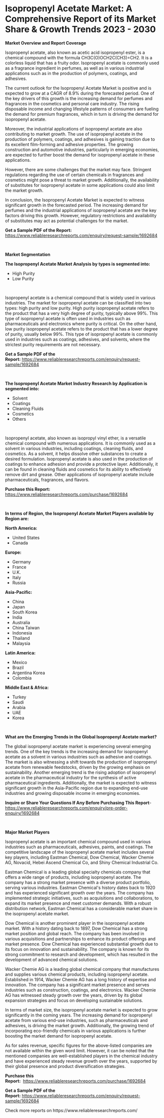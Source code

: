 <p><h1>Isopropenyl Acetate Market: A Comprehensive Report of its Market Share & Growth Trends 2023 - 2030</h1></p><p><strong>Market Overview and Report Coverage</strong></p>
<p><p>Isopropenyl acetate, also known as acetic acid isopropenyl ester, is a chemical compound with the formula CH3C(O)OCH2C(CH3)=CH2. It is a colorless liquid that has a fruity odor. Isopropenyl acetate is commonly used as a fragrance ingredient in perfumes, as well as in various industrial applications such as in the production of polymers, coatings, and adhesives.</p><p>The current outlook for the Isopropenyl Acetate Market is positive and is expected to grow at a CAGR of 8.9% during the forecasted period. One of the key drivers of this growth is the increasing demand for perfumes and fragrances in the cosmetics and personal care industry. The rising disposable income and changing lifestyle patterns of consumers are fueling the demand for premium fragrances, which in turn is driving the demand for isopropenyl acetate.</p><p>Moreover, the industrial applications of isopropenyl acetate are also contributing to market growth. The use of isopropenyl acetate in the production of polymers, coatings, and adhesives is gaining traction due to its excellent film-forming and adhesive properties. The growing construction and automotive industries, particularly in emerging economies, are expected to further boost the demand for isopropenyl acetate in these applications.</p><p>However, there are some challenges that the market may face. Stringent regulations regarding the use of certain chemicals in fragrances and cosmetics might pose a threat to market growth. Additionally, the availability of substitutes for isopropenyl acetate in some applications could also limit the market growth.</p><p>In conclusion, the Isopropenyl Acetate Market is expected to witness significant growth in the forecasted period. The increasing demand for perfumes and the industrial applications of isopropenyl acetate are the key factors driving this growth. However, regulatory restrictions and availability of substitutes may act as potential challenges for the market.</p></p>
<p><strong>Get a Sample PDF of the Report:</strong> <a href="https://www.reliableresearchreports.com/enquiry/request-sample/1692684">https://www.reliableresearchreports.com/enquiry/request-sample/1692684</a></p>
<p>&nbsp;</p>
<p><strong>Market Segmentation</strong></p>
<p><strong>The Isopropenyl Acetate Market Analysis by types is segmented into:</strong></p>
<p><ul><li>High Purity</li><li>Low Purity</li></ul></p>
<p>&nbsp;</p>
<p><p>Isopropenyl acetate is a chemical compound that is widely used in various industries. The market for isopropenyl acetate can be classified into two types: high purity and low purity. High purity isopropenyl acetate refers to the product that has a very high degree of purity, typically above 99%. This type of isopropenyl acetate is often used in industries such as pharmaceuticals and electronics where purity is critical. On the other hand, low purity isopropenyl acetate refers to the product that has a lower degree of purity, usually below 99%. This type of isopropenyl acetate is commonly used in industries such as coatings, adhesives, and solvents, where the strictest purity requirements are not necessary.</p></p>
<p><strong>Get a Sample PDF of the Report:</strong>&nbsp;<a href="https://www.reliableresearchreports.com/enquiry/request-sample/1692684">https://www.reliableresearchreports.com/enquiry/request-sample/1692684</a></p>
<p>&nbsp;</p>
<p><strong>The Isopropenyl Acetate Market Industry Research by Application is segmented into:</strong></p>
<p><ul><li>Solvent</li><li>Coatings</li><li>Cleaning Fluids</li><li>Cosmetics</li><li>Others</li></ul></p>
<p>&nbsp;</p>
<p><p>Isopropenyl acetate, also known as isopropyl vinyl ether, is a versatile chemical compound with numerous applications. It is commonly used as a solvent in various industries, including coatings, cleaning fluids, and cosmetics. As a solvent, it helps dissolve other substances to create a desired formulation. Isopropenyl acetate is also used in the production of coatings to enhance adhesion and provide a protective layer. Additionally, it can be found in cleaning fluids and cosmetics for its ability to effectively remove dirt and grease. Other applications of isopropenyl acetate include pharmaceuticals, fragrances, and flavors.</p></p>
<p><strong>Purchase this Report:</strong>&nbsp; <a href="https://www.reliableresearchreports.com/purchase/1692684">https://www.reliableresearchreports.com/purchase/1692684</a></p>
<p>&nbsp;</p>
<p><strong>In terms of Region, the Isopropenyl Acetate Market Players available by Region are:</strong></p>
<p>
    <p> <strong> North America: </strong>
        <ul>
            <li>United States</li>
            <li>Canada</li>
        </ul>
        </p> 
    <p> <strong> Europe: </strong>
        <ul>
            <li>Germany</li>
            <li>France</li>
            <li>U.K.</li>
            <li>Italy</li>
            <li>Russia</li>
        </ul>
        </p> 
    <p> <strong> Asia-Pacific: </strong>
        <ul>
            <li>China</li>
            <li>Japan</li>
            <li>South Korea</li>
            <li>India</li>
            <li>Australia</li>
            <li>China Taiwan</li>
            <li>Indonesia</li>
            <li>Thailand</li>
            <li>Malaysia</li>
        </ul>
        </p> 
    <p> <strong> Latin America: </strong>
        <ul>
            <li>Mexico</li>
            <li>Brazil</li>
            <li>Argentina Korea</li>
            <li>Colombia</li>
        </ul>
        </p> 
    <p> <strong> Middle East & Africa: </strong>
        <ul>
            <li>Turkey</li>
            <li>Saudi</li>
            <li>Arabia</li>
            <li>UAE</li>
            <li>Korea</li>
        </ul>
    </p>
    </p>
<p>&nbsp;</p>
<p><strong>What are the Emerging Trends in the Global Isopropenyl Acetate market?</strong></p>
<p><p>The global isopropenyl acetate market is experiencing several emerging trends. One of the key trends is the increasing demand for isopropenyl acetate as a solvent in various industries such as adhesive and coatings. The market is also witnessing a shift towards the production of isopropenyl acetate from renewable feedstocks, driven by the growing emphasis on sustainability. Another emerging trend is the rising adoption of isopropenyl acetate in the pharmaceutical industry for the synthesis of active pharmaceutical ingredients. Additionally, the market is expected to witness significant growth in the Asia-Pacific region due to expanding end-use industries and growing disposable income in emerging economies.</p></p>
<p><strong>Inquire or Share Your Questions If Any Before Purchasing This Report</strong>- <a href="https://www.reliableresearchreports.com/enquiry/pre-order-enquiry/1692684">https://www.reliableresearchreports.com/enquiry/pre-order-enquiry/1692684</a></p>
<p>&nbsp;</p>
<p><strong>Major Market Players</strong></p>
<p><p>Isopropenyl acetate is an important chemical compound used in various industries such as pharmaceuticals, adhesives, paints, and coatings. The competitive landscape of the isopropenyl acetate market includes several key players, including Eastman Chemical, Dow Chemical, Wacker Chemie AG, Novacid, Hebei Ascend Chemical Co, and Shiny Chemical Industrial Co.</p><p>Eastman Chemical is a leading global specialty chemicals company that offers a wide range of products, including isopropenyl acetate. The company has a strong market presence with a diverse product portfolio, serving various industries. Eastman Chemical's history dates back to 1920 and has experienced significant growth over the years. The company has implemented strategic initiatives, such as acquisitions and collaborations, to expand its market presence and meet customer demands. With a robust distribution network, Eastman Chemical has a considerable market share in the isopropenyl acetate market.</p><p>Dow Chemical is another prominent player in the isopropenyl acetate market. With a history dating back to 1897, Dow Chemical has a strong market position and global reach. The company has been involved in various acquisitions and partnerships to enhance its product offerings and market presence. Dow Chemical has experienced substantial growth due to its focus on innovation and sustainability. The company is known for its strong commitment to research and development, which has resulted in the development of advanced chemical solutions.</p><p>Wacker Chemie AG is a leading global chemical company that manufactures and supplies various chemical products, including isopropenyl acetate. Established in 1914, Wacker Chemie AG has a long history of expertise and innovation. The company has a significant market presence and serves industries such as construction, coatings, and electronics. Wacker Chemie AG has witnessed steady growth over the years, driven by its global expansion strategies and focus on developing sustainable solutions.</p><p>In terms of market size, the isopropenyl acetate market is expected to grow significantly in the coming years. The increasing demand for isopropenyl acetate from various end-use industries, such as pharmaceuticals and adhesives, is driving the market growth. Additionally, the growing trend of incorporating eco-friendly chemicals in various applications is further boosting the market demand for isopropenyl acetate.</p><p>As for sales revenue, specific figures for the above-listed companies are not available within the given word limit. However, it can be noted that the mentioned companies are well-established players in the chemical industry and have experienced steady revenue growth over the years, supported by their global presence and product diversification strategies.</p></p>
<p><strong>Purchase this Report:</strong>&nbsp;&nbsp;<a href="https://www.reliableresearchreports.com/purchase/1692684">https://www.reliableresearchreports.com/purchase/1692684</a></p>
<p></p>
<p><strong>Get a Sample PDF of the Report:</strong>&nbsp;<a href="https://www.reliableresearchreports.com/enquiry/request-sample/1692684">https://www.reliableresearchreports.com/enquiry/request-sample/1692684</a></p>
<p>Check more reports on https://www.reliableresearchreports.com/</p>